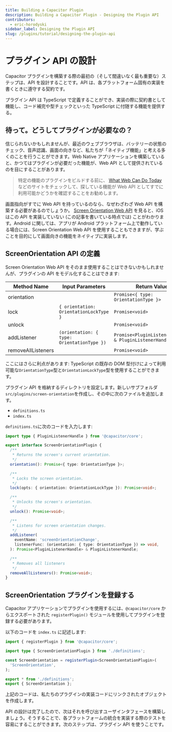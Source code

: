 ```yaml
---
title: Building a Capacitor Plugin
description: Building a Capacitor Plugin - Designing the Plugin API
contributors:
  - eric-horodyski
sidebar_label: Designing the Plugin API
slug: /plugins/tutorial/designing-the-plugin-api
---
```


# プラグイン API の設計

Capacitor プラグインを構築する際の最初の（そして間違いなく最も重要な）ステップは、API を設計することです。API は、各プラットフォーム固有の実装を書くときに遵守する契約です。

プラグイン API は TypeScript で定義することができ、実装の際に契約書として機能し、コード補完や型チェックといった TypeScript に付随する機能を提供する。

## 待って。どうしてプラグインが必要なの？

信じられないかもしれませんが、最近のウェブブラウザは、バッテリーの状態のチェック、音声認識、画面の向きなど、私たちが「ネイティブ機能」と考える多くのことを行うことができます。Web Native アプリケーションを構築していると、かつてはプラグインが必要だった機能が、Web API として提供されているのを目にすることがあります。

> 特定の機能のプラグインをビルドする前に、 <a href="https://whatwebcando.today/" target="_blank">What Web Can Do Today</a> などのサイトをチェックして、探している機能が Web API としてすでに利用可能かどうかを確認することをお勧めします。

画面指向がすでに Web API を持っているのなら、なぜわざわざ Web API を構築する必要があるのでしょうか。 <a href="https://whatwebcando.today/screen-orientation.html" target="_blank">Screen Orientation Web API</a> を見ると、iOS はこの API を実装していない (この記事を書いている時点では) ことがわかります。Android に関しては、アプリが Android プラットフォーム上で動作している場合には、Screen Orientation Web API を使用することもできますが、学ぶことを目的にして画面向きの機能をネイティブに実装します。

## ScreenOrientation API の定義

Screen Orientation Web API をそのまま使用することはできないかもしれませんが、プラグインの API をモデル化することはできます:

| Method Name        | Input Parameters                            | Return Value                                           |
| ------------------ | ------------------------------------------- | ------------------------------------------------------ |
| orientation        |                                             | `Promise<{ type: OrientationType }>`                   |
| lock               | `{ orientation: OrientationLockType }`      | `Promise<void>`                                        |
| unlock             |                                             | `Promise<void>`                                        |
| addListener        | `(orientation: { type: OrientationType }) ` | `Promise<PluginListenerHandle> & PluginListenerHandle` |
| removeAllListeners |                                             | `Promise<void>`                                        |

ここにはさらに利点があります: TypeScript の既存の DOM 型付けによって利用可能な`OrientationType`型と`OrientationLockType`型を使用することができます。

プラグイン API を格納するディレクトリを設定します。新しいサブフォルダ`src/plugins/screen-orientation`を作成し、その中に次のファイルを追加します。

- `definitions.ts`
- `index.ts`

`definitions.ts`に次のコードを入力します:

```typescript
import type { PluginListenerHandle } from '@capacitor/core';

export interface ScreenOrientationPlugin {
  /**
   * Returns the screen's current orientation.
   */
  orientation(): Promise<{ type: OrientationType }>;

  /**
   * Locks the screen orientation.
   */
  lock(opts: { orientation: OrientationLockType }): Promise<void>;

  /**
   * Unlocks the screen's orientation.
   */
  unlock(): Promise<void>;

  /**
   * Listens for screen orientation changes.
   */
  addListener(
    eventName: 'screenOrientationChange',
    listenerFunc: (orientation: { type: OrientationType }) => void,
  ): Promise<PluginListenerHandle> & PluginListenerHandle;

  /**
   * Removes all listeners
   */
  removeAllListeners(): Promise<void>;
}
```

## ScreenOrientation プラグインを登録する

Capacitor アプリケーションでプラグインを使用するには、`@capacitor/core` からエクスポートされた `registerPlugin()` モジュールを使用してプラグインを登録する必要があります。

以下のコードを `index.ts` に記述します:

```typescript
import { registerPlugin } from '@capacitor/core';

import type { ScreenOrientationPlugin } from './definitions';

const ScreenOrientation = registerPlugin<ScreenOrientationPlugin>(
  'ScreenOrientation',
);

export * from './definitions';
export { ScreenOrientation };
```

上記のコードは、私たちのプラグインの実装コードにリンクされたオブジェクトを作成します。

API の設計は完了したので、次はそれを呼び出すユーザインタフェースを構築しましょう。そうすることで、各プラットフォームの統合を実装する際のテストを容易にすることができます。次のステップは、プラグイン API を使うことです。
